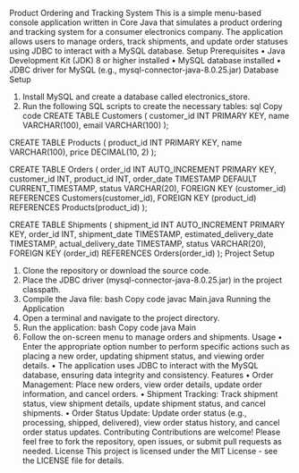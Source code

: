 Product Ordering and Tracking System
This is a simple menu-based console application written in Core Java that simulates a product ordering and tracking system for a consumer electronics company. The application allows users to manage orders, track shipments, and update order statuses using JDBC to interact with a MySQL database.
Setup
Prerequisites
•	Java Development Kit (JDK) 8 or higher installed
•	MySQL database installed
•	JDBC driver for MySQL (e.g., mysql-connector-java-8.0.25.jar)
Database Setup
1.	Install MySQL and create a database called electronics_store.
2.	Run the following SQL scripts to create the necessary tables:
sql
Copy code
CREATE TABLE Customers (
    customer_id INT PRIMARY KEY,
    name VARCHAR(100),
    email VARCHAR(100)
);

CREATE TABLE Products (
    product_id INT PRIMARY KEY,
    name VARCHAR(100),
    price DECIMAL(10, 2)
);

CREATE TABLE Orders (
    order_id INT AUTO_INCREMENT PRIMARY KEY,
    customer_id INT,
    product_id INT,
    order_date TIMESTAMP DEFAULT CURRENT_TIMESTAMP,
    status VARCHAR(20),
    FOREIGN KEY (customer_id) REFERENCES Customers(customer_id),
    FOREIGN KEY (product_id) REFERENCES Products(product_id)
);

CREATE TABLE Shipments (
    shipment_id INT AUTO_INCREMENT PRIMARY KEY,
    order_id INT,
    shipment_date TIMESTAMP,
    estimated_delivery_date TIMESTAMP,
    actual_delivery_date TIMESTAMP,
    status VARCHAR(20),
    FOREIGN KEY (order_id) REFERENCES Orders(order_id)
);
Project Setup
1.	Clone the repository or download the source code.
2.	Place the JDBC driver (mysql-connector-java-8.0.25.jar) in the project classpath.
3.	Compile the Java file:
bash
Copy code
javac Main.java
Running the Application
1.	Open a terminal and navigate to the project directory.
2.	Run the application:
bash
Copy code
java Main
3.	Follow the on-screen menu to manage orders and shipments.
Usage
•	Enter the appropriate option number to perform specific actions such as placing a new order, updating shipment status, and viewing order details.
•	The application uses JDBC to interact with the MySQL database, ensuring data integrity and consistency.
Features
•	Order Management: Place new orders, view order details, update order information, and cancel orders.
•	Shipment Tracking: Track shipment status, view shipment details, update shipment status, and cancel shipments.
•	Order Status Update: Update order status (e.g., processing, shipped, delivered), view order status history, and cancel order status updates.
Contributing
Contributions are welcome! Please feel free to fork the repository, open issues, or submit pull requests as needed.
License
This project is licensed under the MIT License - see the LICENSE file for details.

